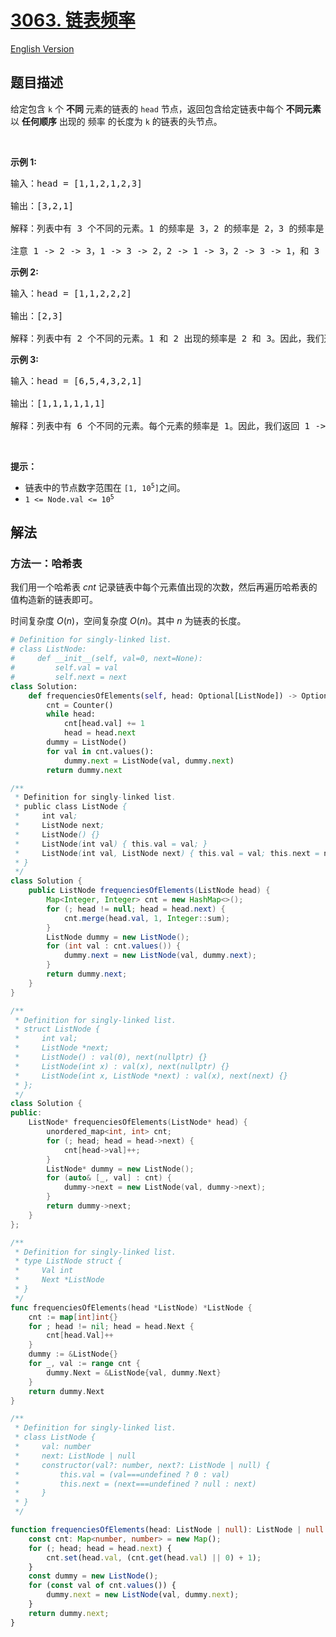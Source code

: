 # [3063. 链表频率](https://leetcode.cn/problems/linked-list-frequency)

[English Version](/solution/3000-3099/3063.Linked%20List%20Frequency/README_EN.md)

<!-- tags:哈希表,链表,计数 -->

## 题目描述

<!-- 这里写题目描述 -->

<p>给定包含 <code>k</code> 个&nbsp;<strong>不同&nbsp;</strong>元素的链表的&nbsp;<code>head</code>&nbsp;节点，返回包含给定链表中每个 <strong>不同元素</strong> 以 <strong>任何顺序</strong> 出现的 <span data-keyword="frequency-linkedlist">频率</span> 的长度为&nbsp;<code>k</code>&nbsp;的链表的头节点。</p>

<p>&nbsp;</p>

<p><strong class="example">示例 1: </strong></p>

<pre>
输入：head = [1,1,2,1,2,3]

输出：[3,2,1]

解释：列表中有 3 个不同的元素。1 的频率是 3，2 的频率是 2，3 的频率是 1。因此，我们返回 3 -&gt; 2 -&gt; 1。

注意 1 -&gt; 2 -&gt; 3，1 -&gt; 3 -&gt; 2，2 -&gt; 1 -&gt; 3，2 -&gt; 3 -&gt; 1，和 3 -&gt; 1 -&gt; 2 都是合法的答案。
</pre>

<p><strong class="example">示例 2: </strong></p>

<pre>
输入：head = [1,1,2,2,2]

输出：[2,3]

解释：列表中有 2 个不同的元素。1 和 2 出现的频率是 2 和 3。因此，我们返回 2 -&gt; 3。
</pre>

<p><strong class="example">示例 3: </strong></p>

<pre>
输入：head = [6,5,4,3,2,1]

输出：[1,1,1,1,1,1]

解释：列表中有 6 个不同的元素。每个元素的频率是 1。因此，我们返回 1 -&gt; 1 -&gt; 1 -&gt; 1 -&gt; 1 -&gt; 1。
</pre>

<p>&nbsp;</p>

<p><strong>提示：</strong></p>

<ul>
	<li>链表中的节点数字范围在&nbsp;<code>[1, 10<sup>5</sup>]</code>之间。</li>
	<li><code>1 &lt;= Node.val &lt;= 10<sup>5</sup></code></li>
</ul>

## 解法

### 方法一：哈希表

我们用一个哈希表 $cnt$ 记录链表中每个元素值出现的次数，然后再遍历哈希表的值构造新的链表即可。

时间复杂度 $O(n)$，空间复杂度 $O(n)$。其中 $n$ 为链表的长度。

<!-- tabs:start -->

```python
# Definition for singly-linked list.
# class ListNode:
#     def __init__(self, val=0, next=None):
#         self.val = val
#         self.next = next
class Solution:
    def frequenciesOfElements(self, head: Optional[ListNode]) -> Optional[ListNode]:
        cnt = Counter()
        while head:
            cnt[head.val] += 1
            head = head.next
        dummy = ListNode()
        for val in cnt.values():
            dummy.next = ListNode(val, dummy.next)
        return dummy.next
```

```java
/**
 * Definition for singly-linked list.
 * public class ListNode {
 *     int val;
 *     ListNode next;
 *     ListNode() {}
 *     ListNode(int val) { this.val = val; }
 *     ListNode(int val, ListNode next) { this.val = val; this.next = next; }
 * }
 */
class Solution {
    public ListNode frequenciesOfElements(ListNode head) {
        Map<Integer, Integer> cnt = new HashMap<>();
        for (; head != null; head = head.next) {
            cnt.merge(head.val, 1, Integer::sum);
        }
        ListNode dummy = new ListNode();
        for (int val : cnt.values()) {
            dummy.next = new ListNode(val, dummy.next);
        }
        return dummy.next;
    }
}
```

```cpp
/**
 * Definition for singly-linked list.
 * struct ListNode {
 *     int val;
 *     ListNode *next;
 *     ListNode() : val(0), next(nullptr) {}
 *     ListNode(int x) : val(x), next(nullptr) {}
 *     ListNode(int x, ListNode *next) : val(x), next(next) {}
 * };
 */
class Solution {
public:
    ListNode* frequenciesOfElements(ListNode* head) {
        unordered_map<int, int> cnt;
        for (; head; head = head->next) {
            cnt[head->val]++;
        }
        ListNode* dummy = new ListNode();
        for (auto& [_, val] : cnt) {
            dummy->next = new ListNode(val, dummy->next);
        }
        return dummy->next;
    }
};
```

```go
/**
 * Definition for singly-linked list.
 * type ListNode struct {
 *     Val int
 *     Next *ListNode
 * }
 */
func frequenciesOfElements(head *ListNode) *ListNode {
	cnt := map[int]int{}
	for ; head != nil; head = head.Next {
		cnt[head.Val]++
	}
	dummy := &ListNode{}
	for _, val := range cnt {
		dummy.Next = &ListNode{val, dummy.Next}
	}
	return dummy.Next
}
```

```ts
/**
 * Definition for singly-linked list.
 * class ListNode {
 *     val: number
 *     next: ListNode | null
 *     constructor(val?: number, next?: ListNode | null) {
 *         this.val = (val===undefined ? 0 : val)
 *         this.next = (next===undefined ? null : next)
 *     }
 * }
 */

function frequenciesOfElements(head: ListNode | null): ListNode | null {
    const cnt: Map<number, number> = new Map();
    for (; head; head = head.next) {
        cnt.set(head.val, (cnt.get(head.val) || 0) + 1);
    }
    const dummy = new ListNode();
    for (const val of cnt.values()) {
        dummy.next = new ListNode(val, dummy.next);
    }
    return dummy.next;
}
```

<!-- tabs:end -->

<!-- end -->
